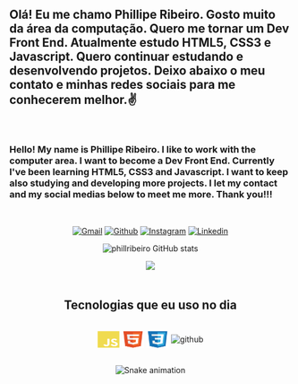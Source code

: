 ## Olá! Eu me chamo Phillipe Ribeiro. Gosto muito da área da computação. Quero me tornar um Dev Front End. Atualmente estudo HTML5, CSS3 e Javascript. Quero continuar estudando e desenvolvendo projetos. Deixo abaixo o meu contato e minhas redes sociais para me conhecerem melhor.✌️
<br/>

### Hello! My name is Phillipe Ribeiro. I like to work with the computer area. I want to become a Dev Front End. Currently I've been learning HTML5, CSS3 and Javascript. I want to keep also studying and developing more projects. I let my contact and my social medias below to meet me more. Thank you!!!
<br/>

<div align="center">

[![Gmail](https://img.shields.io/badge/Gmail-D14836?style=for-the-badge&logo=gmail&logoColor=white)](https://phillrocha@gmail.com)
[![Github](https://img.shields.io/badge/GitHub-100000?style=for-the-badge&logo=github&logoColor=white)](https://github.com/phillribeiro)
[![Instagram](https://img.shields.io/badge/Instagram-E4405F?style=for-the-badge&logo=instagram&logoColor=white)](https://www.instagram.com/phillipe_rocha10/)
[![Linkedin](https://img.shields.io/badge/LinkedIn-0077B5?style=for-the-badge&logo=linkedin&logoColor=white)](https://www.linkedin.com/in/phillipe-ribeiro-rocha-682a8b203/)

![phillribeiro GitHub stats](https://github-readme-stats.vercel.app/api?username=phillribeiro&show_icons=true&theme=radical)

<img height="150em" src="https://github-readme-stats.vercel.app/api/top-langs/?username=phillribeiro&theme=radical&hide_border=false&&layout=compact"/>

<div align="center" valign="top"><br>

## Tecnologias que eu uso no dia 
<br/>

  <img align="center" alt="Js" height="30" width="40" src="https://raw.githubusercontent.com/devicons/devicon/master/icons/javascript/javascript-plain.svg">
  <img align="center" alt="HTML" height="30" width="40" src="https://raw.githubusercontent.com/devicons/devicon/master/icons/html5/html5-original.svg">
  <img align="center" alt="CSS" height="30" width="40" src="https://raw.githubusercontent.com/devicons/devicon/master/icons/css3/css3-original.svg">
  <img align="center" alt="github" height="35" width="35" src="https://cdn-icons-png.flaticon.com/512/25/25231.png">
</div><br>

<div align="center">

  ![Snake animation](https://github.com/danielbped/danielbped/blob/output/github-contribution-grid-snake.svg)
  
</div>
